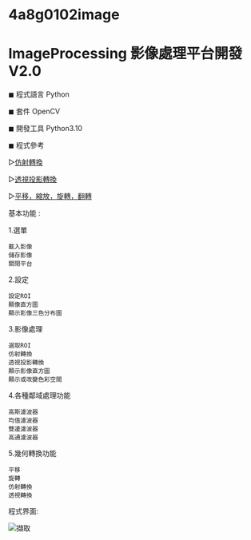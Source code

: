 # 4a8g0102image
# ImageProcessing 影像處理平台開發 V2.0


◼ 程式語言 Python

◼ 套件 OpenCV

◼ 開發工具 Python3.10

◼ 程式參考

  ▻[仿射轉換](https://zj-image-processing.readthedocs.io/zh_CN/latest/opencv/code/[%E6%97%8B%E8%BD%AC][%E5%B9%B3%E7%A7%BB][%E7%BC%A9%E6%94%BE]%E4%BB%BF%E5%B0%84%E5%8F%98%E6%8D%A2/)
  
  ▻[透視投影轉換](https://blog.51cto.com/u_15316847/3220450)
  
  ▻[平移，縮放，旋轉，翻轉](https://codeantenna.com/a/zU8GpOmmve)

基本功能 :

1.選單

    載入影像 
    儲存影像
    關閉平台
2.設定

    設定ROI
    顯像直方圖
    顯示影像三色分布圖
    
3.影像處理

    選取ROI
    仿射轉換
    透視投影轉換
    顯示影像直方圖
    顯示或改變色彩空間
    
4.各種鄰域處理功能

    高斯濾波器
    均值濾波器
    雙邊濾波器
    高通濾波器
    
5.幾何轉換功能

    平移
    旋轉
    仿射轉換
    透視轉換
    

程式界面:

![擷取](https://user-images.githubusercontent.com/105765671/169194896-c878aad5-6e42-46c1-a22e-f1580acc2a10.PNG)


